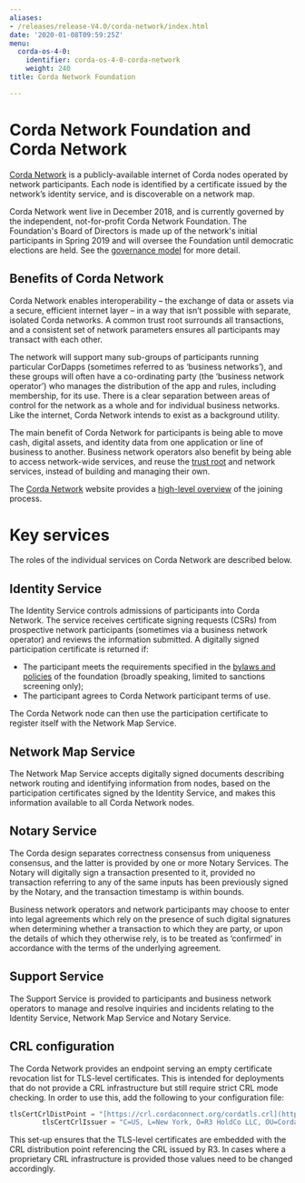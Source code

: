 ```yaml
---
aliases:
- /releases/release-V4.0/corda-network/index.html
date: '2020-01-08T09:59:25Z'
menu:
  corda-os-4-0:
    identifier: corda-os-4-0-corda-network
    weight: 240
title: Corda Network Foundation

---
```



# Corda Network Foundation and Corda Network

[Corda Network](https://corda.network/) is a publicly-available internet of Corda nodes operated by network participants. Each node is identified by a certificate issued by the network’s identity service, and is discoverable on a network map.

Corda Network went live in December 2018, and is currently governed by the independent, not-for-profit Corda Network Foundation. The Foundation's Board of Directors is made up of the network's initial participants in Spring 2019 and will oversee the Foundation until democratic elections are held. See the [governance model](https://corda.network/corda-network-foundation/about-the-foundation/) for more detail.

## Benefits of Corda Network

Corda Network enables interoperability – the exchange of data or assets via a secure, efficient internet layer – in a way
that isn’t possible with separate, isolated Corda networks. A common trust root surrounds all transactions, and a consistent set of
network parameters ensures all participants may transact with each other.

The network will support many sub-groups of participants running particular CorDapps (sometimes referred to as ‘business networks’),
and these groups will often have a co-ordinating party (the ‘business network operator’) who manages the distribution of the
app and rules, including membership, for its use. There is a clear separation between areas of control for the network as a whole
and for individual business networks. Like the internet, Corda Network intends to exist as a background utility.

The main benefit of Corda Network for participants is being able to move cash, digital assets, and identity data from one application
or line of business to another. Business network operators also benefit by being able to access network-wide services, and reuse the
[trust root](https://corda.network/corda-network-foundation/trust-root/) and network services, instead of building and managing their own.

The [Corda Network](https://corda.network/) website provides a [high-level overview](https://corda.network/joining-corda-network/onboarding-workflow) of the joining process.


# Key services

The roles of the individual services on Corda Network are described below.

## Identity Service

The Identity Service controls admissions of participants into Corda Network. The service receives certificate
signing requests (CSRs) from prospective network participants (sometimes via a business network operator) and reviews the
information submitted. A digitally signed participation certificate is returned if:


* The participant meets the requirements specified in the [bylaws and policies](https://corda.network/corda-network-foundation/by-laws/)
of the foundation (broadly speaking, limited to sanctions screening only);
* The participant agrees to Corda Network participant terms of use.

The Corda Network node can then use the participation certificate to register itself with the Network Map Service.


## Network Map Service

The Network Map Service accepts digitally signed documents describing network routing and identifying information from
nodes, based on the participation certificates signed by the Identity Service, and makes this information available to all
Corda Network nodes.


## Notary Service

The Corda design separates correctness consensus from uniqueness consensus, and the latter is provided by one or more Notary
Services. The Notary will digitally sign a transaction presented to it, provided no transaction referring to
any of the same inputs has been previously signed by the Notary, and the transaction timestamp is within bounds.

Business network operators and network participants may choose to enter into legal agreements which rely on the presence
of such digital signatures when determining whether a transaction to which they are party, or upon the details of which they
otherwise rely, is to be treated as ‘confirmed’ in accordance with the terms of the underlying agreement.


## Support Service

The Support Service is provided to participants and business network operators to manage and resolve inquiries and incidents
relating to the Identity Service, Network Map Service and Notary Service.


## CRL configuration

The Corda Network provides an endpoint serving an empty certificate revocation list for TLS-level certificates.
This is intended for deployments that do not provide a CRL infrastructure but still require strict CRL mode checking.
In order to use this, add the following to your configuration file:


```kotlin
tlsCertCrlDistPoint = "[https://crl.cordaconnect.org/cordatls.crl](https://crl.cordaconnect.org/cordatls.crl)"
        tlsCertCrlIssuer = "C=US, L=New York, O=R3 HoldCo LLC, OU=Corda, CN=Corda Root CA"
```

This set-up ensures that the TLS-level certificates are embedded with the CRL distribution point referencing the CRL issued by R3.
In cases where a proprietary CRL infrastructure is provided those values need to be changed accordingly.
